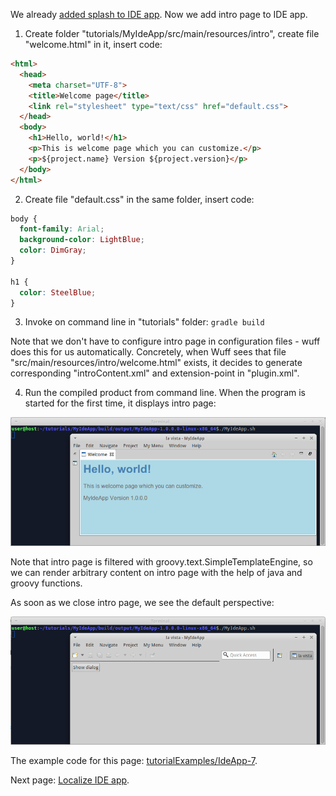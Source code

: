 We already [added splash to IDE app](Add-splash-to-IDE-app). Now we add intro page to IDE app.

1. Create folder "tutorials/MyIdeApp/src/main/resources/intro", create file "welcome.html" in it, insert code:

  ```html
  <html>
    <head>
      <meta charset="UTF-8">
      <title>Welcome page</title>
      <link rel="stylesheet" type="text/css" href="default.css">
    </head>
    <body>
      <h1>Hello, world!</h1>
      <p>This is welcome page which you can customize.</p>
      <p>${project.name} Version ${project.version}</p>
    </body>
  </html>
  ```

2. Create file "default.css" in the same folder, insert code:

  ```css
  body {
    font-family: Arial;
    background-color: LightBlue;
    color: DimGray;
  }

  h1 {
    color: SteelBlue;
  }
  ```

3. Invoke on command line in "tutorials" folder: `gradle build`

  Note that we don't have to configure intro page in configuration files - wuff does this for us automatically. Concretely, when Wuff sees that file "src/main/resources/intro/welcome.html" exists, it decides to generate corresponding "introContent.xml" and extension-point in "plugin.xml".

4. Run the compiled product from command line. When the program is started for the first time, it displays intro page:

  ![IdeApp-7-run-1](images/IdeApp-7-run-1.png)
  
  Note that intro page is filtered with groovy.text.SimpleTemplateEngine, so we can render arbitrary content on intro page with the help of java and groovy functions.

  As soon as we close intro page, we see the default perspective:

  ![IdeApp-7-run-2](images/IdeApp-7-run-2.png)

The example code for this page: [tutorialExamples/IdeApp-7](../tree/master/tutorialExamples/IdeApp-7).

Next page: [Localize IDE app](Localize-IDE-app).